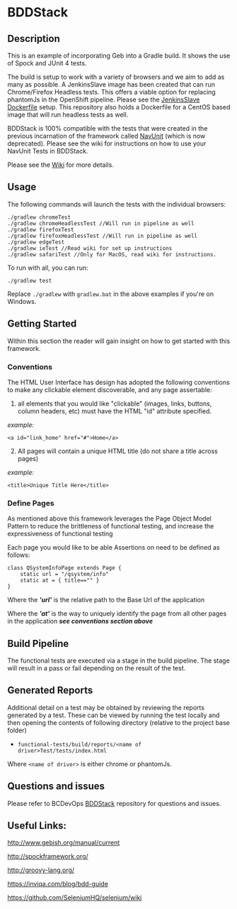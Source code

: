 # BDDStack

## Description

This is an example of incorporating Geb into a Gradle build. It shows the use of Spock and JUnit 4 tests.

The build is setup to work with a variety of browsers and we aim to add as many as possible.
A JenkinsSlave image has been created that can run Chrome/Firefox Headless tests. This offers a viable option for replacing phantomJs in the OpenShift pipeline. Please see the [JenkinsSlave Dockerfile][dockerfile] setup.
This repository also holds a Dockerfile for a CentOS based image that will run headless tests as well.

BDDStack is 100% compatible with the tests that were created in the previous incarnation of the framework called [NavUnit][navunit] (which is now deprecated). Please see the wiki for instructions on how to use your NavUnit Tests in BDDStack.

Please see the [Wiki](https://github.com/BCDevOps/BDDStack/wiki) for more details.

## Usage

The following commands will launch the tests with the individual browsers:

    ./gradlew chromeTest
    ./gradlew chromeHeadlessTest //Will run in pipeline as well
    ./gradlew firefoxTest
    ./gradlew firefoxHeadlessTest //Will run in pipeline as well
    ./gradlew edgeTest
    ./gradlew ieTest //Read wiki for set up instructions
    ./gradlew safariTest //Only for MacOS, read wiki for instructions.
    
To run with all, you can run:

    ./gradlew test

Replace `./gradlew` with `gradlew.bat` in the above examples if you're on Windows.

## Getting Started

Within this section the reader will gain insight on how to get started with this framework.

### Conventions
The HTML User Interface has design has adopted the following conventions to make any clickable element discoverable, and any page assertable:
 
1) all elements that you would like "clickable" (images, links, buttons, column headers, etc) must have the HTML "id" attribute specified.

*example:*

`<a id="link_home" href="#">Home</a>`

2) All pages will contain a unique HTML title (do not share a title across pages)

*example:*

`<title>Unique Title Here</title>`

### Define Pages

As mentioned above this framework leverages the Page Object Model Pattern to reduce the brittleness of functional testing, and increase the expressiveness of functional testing

Each page you would like to be able Assertions on need to be defined as follows:
```
class QSystemInfoPage extends Page {
    static url = "/qsystem/info" 
    static at = { title=="" }	
}
```

Where the ***'url'*** is the relative path to the Base Url of the application

Where the ***'at'*** is the way to uniquely identify the page from all other pages in the application ***see conventions section above***


## Build Pipeline

The functional tests are executed via a stage in the build pipeline.  The stage will result in a pass or fail depending on the result of the test. 

## Generated Reports

Additional detail on a test may be obtained by reviewing the reports generated by a test.  These can be viewed by running the test locally and then opening the contents of following directory (relative to the project base folder)

- `functional-tests/build/reports/<name of driver>Test/tests/index.html`

Where `<name of driver>` is either chrome or phantomJs.

## Questions and issues

Please refer to BCDevOps [BDDStack](https://github.com/BCDevOps/bddstack) repository for questions and issues.

## Useful Links:

<http://www.gebish.org/manual/current>

<http://spockframework.org/>

<http://groovy-lang.org/>

<https://inviqa.com/blog/bdd-guide>

<https://github.com/SeleniumHQ/selenium/wiki>


[navunit]: https://github.com/bcgov/navUnit
[dockerfile]: https://github.com/BCDevOps/openshift-tools/blob/master/provisioning/jenkins-slaves/bddstack/Dockerfile
[issue_tracker]: https://github.com/rstens/BDDStack/issues
[slack_channel]: https://devopspathfinder.slack.com/messages/C7J72K1MG
